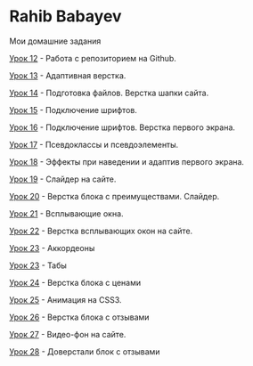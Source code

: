 

# Rahib Babayev
Мои домашние задания

[Урок 12](https://ruhheeb.github.io/lesson_12/ "Моя готовая домашка") - Работа с репозиторием на Github.


[Урок 13](https://ruhheeb.github.io/lesson_13/ "Моя готовая домашка") - Адаптивная верстка.


[Урок 14](https://ruhheeb.github.io/lesson_14/ "Моя готовая домашка") - Подготовка файлов. Верстка шапки сайта.


[Урок 15](https://ruhheeb.github.io/lesson_15/ "Моя готовая домашка") - Подключение шрифтов.


[Урок 16](https://ruhheeb.github.io/lesson_16/ "Моя готовая домашка") - Подключение шрифтов. Верстка первого экрана.


[Урок 17](https://ruhheeb.github.io/lesson_17/ "Моя готовая домашка") - Псевдоклассы и псевдоэлементы.


[Урок 18](https://ruhheeb.github.io/lesson_18/ "Моя готовая домашка") - Эффекты при наведении и адаптив первого экрана.


[Урок 19](https://ruhheeb.github.io/lesson_19/ "Моя готовая домашка") - Слайдер на сайте.


[Урок 20](https://ruhheeb.github.io/lesson_20/ "Моя готовая домашка") - Верстка блока с преимуществами. Слайдер.


[Урок 21](https://ruhheeb.github.io/lesson_21/ "Моя готовая домашка") - Всплывающие окна.


[Урок 22](https://ruhheeb.github.io/lesson_22/ "Моя готовая домашка") - Верстка всплывающих окон на сайте.


[Урок 23](https://ruhheeb.github.io/lesson_23/Collapse/ "Моя готовая домашка") - Аккордеоны


[Урок 23](https://ruhheeb.github.io/lesson_23/Tabs/ "Моя готовая домашка") - Табы


[Урок 24](https://ruhheeb.github.io/lesson_24/ "Моя готовая домашка") - Верстка блока с ценами


[Урок 25](https://ruhheeb.github.io/lesson_25/ "Моя готовая домашка") - Анимация на CSS3.


[Урок 26](https://ruhheeb.github.io/lesson_26/ "Моя готовая домашка") - Верстка блока с отзывами


[Урок 27](https://ruhheeb.github.io/lesson_27/ "Моя готовая домашка") - Видео-фон на сайте.


[Урок 28](https://ruhheeb.github.io/lesson_28/ "Моя готовая домашка") - Доверстали блок с отзывами


